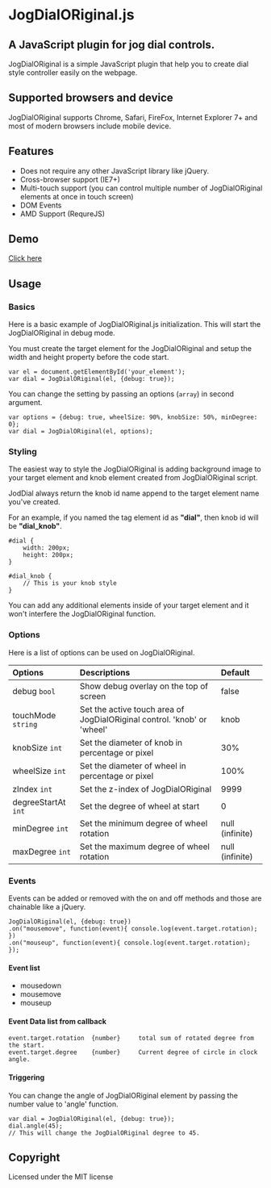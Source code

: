 # JogDialORiginal.js

## A JavaScript plugin for jog dial controls.
JogDialORiginal is a simple JavaScript plugin that help you to create dial style controller easily on the webpage.

## Supported browsers and device
JogDialORiginal supports Chrome, Safari, FireFox, Internet Explorer 7+ and most of modern browsers include mobile device.

## Features
* Does not require any other JavaScript library like jQuery.
* Cross-browser support (IE7+)
* Multi-touch support (you can control multiple number of JogDialORiginal elements at once in touch screen) 
* DOM Events
* AMD Support (RequreJS)

## Demo
[Click here](http://www.ohsean.net/plugins/jogdial/)

## Usage

### Basics
Here is a basic example of JogDialORiginal.js initialization. This will start the JogDialORiginal in debug mode.

You must create the target element for the JogDialORiginal and setup the width and height property before the code start.

    var el = document.getElementById('your_element');
    var dial = JogDialORiginal(el, {debug: true});
    
You can change the setting by passing an options (`array`) in second argument.

    var options = {debug: true, wheelSize: 90%, knobSize: 50%, minDegree: 0};
    var dial = JogDialORiginal(el, options);
    
### Styling
The easiest way to style the JogDialORiginal is adding background image to your target element and knob element created from JogDialORiginal script.

JodDial always return the knob id name append to the target element name you've created.

For an example, if you named the tag element id as __"dial"__, then knob id will be __"dial_knob"__.

    #dial {
        width: 200px;
        height: 200px;
    }
    
    #dial_knob {
        // This is your knob style
    }
    
You can add any additional elements inside of your target element and it won't interfere the JogDialORiginal function.


### Options
Here is a list of options can be used on JogDialORiginal.

Options              | Descriptions                                                     | Default         
:------------------- |:-----------------------------------------------------------------|:---------------
debug `bool`         | Show debug overlay on the top of screen                          |false           |
touchMode `string`   | Set the active touch area of JogDialORiginal control. 'knob' or 'wheel'  |knob            |
knobSize `int`       | Set the diameter of knob in percentage or pixel                  |30%             |
wheelSize `int`      | Set the diameter of wheel in percentage or pixel                 |100%            |
zIndex `int`         | Set the z-index of JogDialORiginal                                       |9999            |
degreeStartAt `int`  | Set the degree of wheel at start                                 |0               |
minDegree `int`      | Set the minimum degree of wheel rotation                         |null (infinite) |
maxDegree `int`      | Set the maximum degree of wheel rotation                         |null (infinite) |

### Events
Events can be added or removed with the on and off methods and those are chainable like a jQuery.
    
    JogDialORiginal(el, {debug: true})
    .on("mousemove", function(event){ console.log(event.target.rotation); })
    .on("mouseup", function(event){ console.log(event.target.rotation); });

#### Event list
* mousedown
* mousemove
* mouseup

#### Event Data list from callback
    event.target.rotation  {number}     total sum of rotated degree from the start.
    event.target.degree    {number}     Current degree of circle in clock angle.
    
#### Triggering
You can change the angle of JogDialORiginal element by passing the number value to 'angle' function.

    var dial = JogDialORiginal(el, {debug: true});
    dial.angle(45); 
    // This will change the JogDialORiginal degree to 45.
    
    
## Copyright
Licensed under the MIT license 
